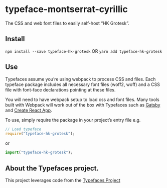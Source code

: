 # typeface-montserrat-cyrillic

The CSS and web font files to easily self-host “HK Grotesk”.

## Install

`npm install --save typeface-hk-grotesk`
OR
`yarn add typeface-hk-grotesk`

## Use

Typefaces assume you’re using webpack to process CSS and files. Each typeface
package includes all necessary font files (woff2, woff) and a CSS file with
font-face declarations pointing at these files.

You will need to have webpack setup to load css and font files. Many tools built
with Webpack will work out of the box with Typefaces such as [Gatsby](https://github.com/gatsbyjs/gatsby)
and [Create React App](https://github.com/facebookincubator/create-react-app).

To use, simply require the package in your project’s entry file e.g.

```javascript
// Load typeface
require("typeface-hk-grotesk");
```

or

```javascript
import("typeface-hk-grotesk");
```

## About the Typefaces project.

This project leverages code from the [Typefaces Project](https://github.com/KyleAMathews/typefaces)
